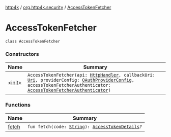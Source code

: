 [http4k](../../index.md) / [org.http4k.security](../index.md) / [AccessTokenFetcher](./index.md)

# AccessTokenFetcher

`class AccessTokenFetcher`

### Constructors

| Name | Summary |
|---|---|
| [&lt;init&gt;](-init-.md) | `AccessTokenFetcher(api: `[`HttpHandler`](../../org.http4k.core/-http-handler.md)`, callbackUri: `[`Uri`](../../org.http4k.core/-uri/index.md)`, providerConfig: `[`OAuthProviderConfig`](../-o-auth-provider-config/index.md)`, accessTokenFetcherAuthenticator: `[`AccessTokenFetcherAuthenticator`](../-access-token-fetcher-authenticator/index.md)`)` |

### Functions

| Name | Summary |
|---|---|
| [fetch](fetch.md) | `fun fetch(code: `[`String`](https://kotlinlang.org/api/latest/jvm/stdlib/kotlin/-string/index.html)`): `[`AccessTokenDetails`](../-access-token-details/index.md)`?` |
